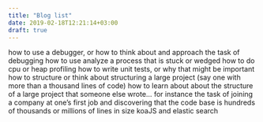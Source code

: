 ```yaml
---
title: "Blog list"
date: 2019-02-18T12:21:14+03:00
draft: true
---
```


how to use a debugger, or how to think about and approach the task of debugging
how to use analyze a process that is stuck or wedged
how to do cpu or heap profiling
how to write unit tests, or why that might be important
how to structure or think about structuring a large project (say one with more than a thousand lines of code)
how to learn about about the structure of a large project that someone else wrote… for instance the task of joining a company at one’s first job and discovering that the code base is hundreds of thousands or millions of lines in size
koaJS and elastic search
